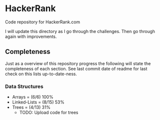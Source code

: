 # HackerRank
Code repository for HackerRank.com

I will update this directory as I go through the challenges. Then go through again with improvements.

## Completeness 

Just as a overview of this repository progress the following will state the completeness of each section. See last commit date of readme for last check on this lists up-to-date-ness.

### Data Structures
* Arrays = (6/6) 100%
* Linked-Lists = (8/15) 53%
* Trees = (4/13) 31%
  + TODO: Upload code for trees
